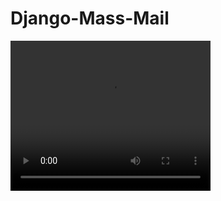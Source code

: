 # Django-Mass-Mail

<video width="320" height="240" controls>
  <source src="Untitled Project ‐ Made with Clipchamp.mp4" type="video/mp4">
</video
